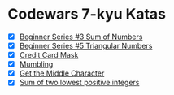 # Codewars 7-kyu Katas


- [x] [Beginner Series #3 Sum of Numbers](./beginner-series-3-sum-of-numbers)
- [x] [Beginner Series #5 Triangular Numbers](./beginner-series-5-triangular-numbers)
- [x] [Credit Card Mask](./credit-card-mask)
- [x] [Mumbling](./mumbling)
- [x] [Get the Middle Character](./get-the-middle-character)
- [x] [Sum of two lowest positive integers](./sum-of-two-lowest-positive-integers)
